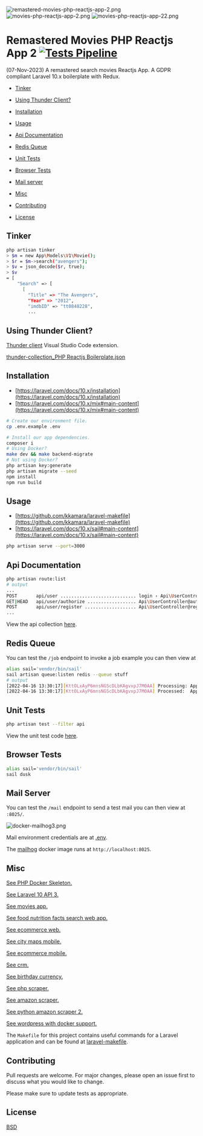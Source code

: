 <img src="https://github.com/kkamara/useful/blob/main/remastered-movies-php-reactjs-app-2.png?raw=true" alt="remastered-movies-php-reactjs-app-2.png" width=""/>

<img src="https://github.com/kkamara/useful/blob/main/movies-php-reactjs-app-2.png?raw=true" alt="movies-php-reactjs-app-2.png" width=""/>

<img src="https://github.com/kkamara/useful/blob/main/movies-php-reactjs-app-22.png?raw=true" alt="movies-php-reactjs-app-22.png" width=""/>

# Remastered Movies PHP Reactjs App 2 [![Tests Pipeline](https://github.com/kkamara/movies-php-reactjs-app-2/actions/workflows/build.yml/badge.svg)](https://github.com/kkamara/movies-php-reactjs-app-2/actions/workflows/build.yml)

(07-Nov-2023) A remastered search movies Reactjs App. A GDPR compliant Laravel 10.x boilerplate with Redux.

* [Tinker](#tinker)

* [Using Thunder Client?](#using-thunder-client)

* [Installation](#installation)

* [Usage](#usage)

* [Api Documentation](#api-documentation)

* [Redis Queue](#redis-queue)

* [Unit Tests](#unit-tests)

* [Browser Tests](#browser-tests)

* [Mail server](#mail-server)

* [Misc](#misc)

* [Contributing](#contributing)

* [License](#license)

## Tinker

```bash
php artisan tinker
> $m = new App\Models\V1\Movie();
> $r = $m->search("avengers");
> $v = json_decode($r, true);
> $v
= [
    "Search" => [
      [
        "Title" => "The Avengers",
        "Year" => "2012",
        "imdbID" => "tt0848228",
        ...
```

## Using Thunder Client?

[Thunder client](https://www.thunderclient.com/) Visual Studio Code extension.

[thunder-collection_PHP Reactjs Boilerplate.json](https://github.com/kkamara/php-reactjs-boilerplate/blob/main/database/thunder-collection_PHP%20Reactjs%20Boilerplate.json)

## Installation
* [https://laravel.com/docs/10.x/installation](https://laravel.com/docs/10.x/installation)
* [https://laravel.com/docs/10.x/mix#main-content](https://laravel.com/docs/10.x/mix#main-content)

```bash
# Create our environment file.
cp .env.example .env
```

```bash
# Install our app dependencies.
composer i
# Using Docker?
make dev && make backend-migrate
# Not using Docker?
php artisan key:generate
php artisan migrate --seed
npm install
npm run build
```

## Usage

* [https://github.com/kkamara/laravel-makefile](https://github.com/kkamara/laravel-makefile)
* [https://laravel.com/docs/10.x/sail#main-content](https://laravel.com/docs/10.x/sail#main-content)

```bash
php artisan serve --port=3000
```

## Api Documentation

```bash
php artisan route:list
# output
...
POST       api/user ............................ login › Api\UserController@login
GET|HEAD   api/user/authorize .................. Api\UserController@authorizeUser
POST       api/user/register ................... Api\UserController@register
...
```

View the api collection [here](https://documenter.getpostman.com/view/17125932/TzzAKvVe).

## Redis Queue

You can test the `/job` endpoint to invoke a job example you can then view at 

```bash
alias sail='vendor/bin/sail'
sail artisan queue:listen redis --queue stuff
# output
[2022-04-16 13:30:17][KttOLxAyP6mnsNGScDLbKAgvxpJ7M0AA] Processing: App\Jobs\TestJob
[2022-04-16 13:30:17][KttOLxAyP6mnsNGScDLbKAgvxpJ7M0AA] Processed:  App\Jobs\TestJob
```

## Unit Tests

```bash
php artisan test --filter api
```

View the unit test code [here](https://raw.githubusercontent.com/kkamara/php-reactjs-boilerplate/main/tests/Unit/Api/UsersTest.php).

## Browser Tests

```bash
alias sail='vendor/bin/sail'
sail dusk
```

## Mail Server

You can test the `/mail` endpoint to send a test mail you can then view at `:8025/`.

![docker-mailhog3.png](https://raw.githubusercontent.com/kkamara/useful/main/docker-mailhog3.png)

Mail environment credentials are at [.env](https://raw.githubusercontent.com/kkamara/php-reactjs-boilerplate/main/.env.example).

The [mailhog](https://github.com/mailhog/MailHog) docker image runs at `http://localhost:8025`.

## Misc

[See PHP Docker Skeleton.](https://github.com/kkamara/php-docker-skeleton)

[See Laravel 10 API 3.](https://github.com/kkamara/laravel-10-api-3)

[See movies app.](https://github.com/kkamara/movies)

[See food nutrition facts search web app.](https://github.com/kkamara/food-nutrition-facts-search-web-app)

[See ecommerce web.](https://github.com/kkamara/ecommerce-web)

[See city maps mobile.](https://github.com/kkamara/city-maps-mobile)

[See ecommerce mobile.](https://github.com/kkamara/ecommerce-mobile)

[See crm.](https://github.com/kkamara/crm)

[See birthday currency.](https://github.com/kkamara/birthday-currency)

[See php scraper.](https://github.com/kkamara/php-scraper)

[See amazon scraper.](https://github.com/kkamara/amazon-scraper)

[See python amazon scraper 2.](https://github.com/kkamara/selenium-py)

[See wordpress with docker support.](https://github.com/kkamara/wordpress)

The `Makefile` for this project contains useful commands for a Laravel application and can be found at [laravel-makefile](https://github.com/kkamara/laravel-makefile).

## Contributing
Pull requests are welcome. For major changes, please open an issue first to discuss what you would like to change.

Please make sure to update tests as appropriate.

## License
[BSD](https://opensource.org/licenses/BSD-3-Clause)
